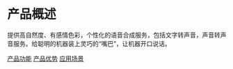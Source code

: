 #  产品概述

提供高自然度、有感情色彩，个性化的语音合成服务，包括文字转声音，声音转声音服务。给聪明的机器装上灵巧的“嘴巴”，让机器开口说话。

[产品功能](Features.md)
[产品优势](Benefits.md)
[应用场景](Application-Scenarios.md)